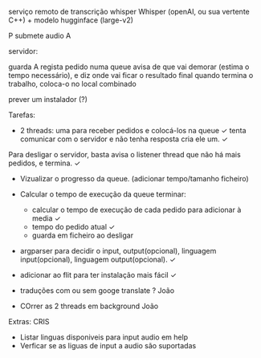 serviço remoto de transcrição whisper
Whisper (openAI, ou sua vertente C++) + modelo hugginface (large-v2)

P submete audio A

servidor:

guarda A
regista pedido numa queue
avisa de que vai demorar (estima o tempo necessário), e diz onde vai ficar o resultado final
quando termina o trabalho, coloca-o no local combinado

prever um instalador (?)

Tarefas:

- 2 threads:
uma para receber pedidos e colocá-los na queue ✓
tenta comunicar com o servidor e não tenha resposta cria ele um. ✓

Para desligar o servidor, basta avisa o listener thread que não há mais pedidos, e termina. ✓

- Vizualizar o progresso da queue. (adicionar tempo/tamanho ficheiro)

- Calcular o tempo de execução da queue terminar:
    - calcular o tempo de execução de cada pedido para adicionar à media ✓
    - tempo do pedido atual ✓
    - guarda em ficheiro ao desligar

- argparser para decidir o input, output(opcional), linguagem input(opcional), linguagem output(opcional). ✓

- adicionar ao flit para ter instalação mais fácil ✓

- traduções com ou sem googe translate ? João

- COrrer as 2 threads em background João

Extras: CRIS
- Listar linguas disponiveis para input audio em help
- Verficar se as liguas de input a audio são suportadas

